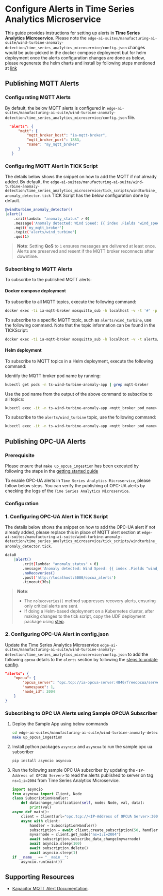 # Configure Alerts in Time Series Analytics Microservice

This guide provides instructions for setting up alerts in **Time Series Analytics Microservice**.
Please note the `edge-ai-suites/manufacturing-ai-suite/wind-turbine-anomaly-detection/time_series_analytics_microservice/config.json` changes would be auto-picked in the docker compose deployment but for helm deployment once the alerts configuration changes are done as below, please regenerate the helm charts and install by following steps mentioned at [link](how-to-deploy-with-helm.md)

## Publishing MQTT Alerts

### Configurating MQTT Alerts

By default, the below MQTT alerts is configured in `edge-ai-suites/manufacturing-ai-suite/wind-turbine-anomaly-detection/time_series_analytics_microservice/config.json` file.

  ```json
    "alerts": {
        "mqtt": {
            "mqtt_broker_host": "ia-mqtt-broker",
            "mqtt_broker_port": 1883,
            "name": "my_mqtt_broker"
        }
     }
   ```

### Configuring MQTT Alert in TICK Script

The details below shows the snippet on how to add the MQTT if not 
already added. By default, the `edge-ai-suites/manufacturing-ai-suite/wind-turbine-anomaly-detection/time_series_analytics_microservice/tick_scripts/windturbine_anomaly_detector.tick` TICK Script has the below configuration done by default.

```bash
@windturbine_anomaly_detector()
|alert()
    .crit(lambda: "anomaly_status" > 0)
    .message('Anomaly detected: Wind Speed: {{ index .Fields "wind_speed" }}, Grid Active Power: {{ index .Fields "grid_active_power" }}, Anomaly Status: {{ index .Fields "anomaly_status" }}')
    .mqtt('my_mqtt_broker')
    .topic('alerts/wind_turbine')
    .qos(1)
```

> **Note**: Setting **QoS** to `1` ensures messages are delivered at least once. Alerts are preserved and resent if the MQTT broker reconnects after downtime.

### Subscribing to MQTT Alerts

To subscribe to the published MQTT alerts:

#### Docker compose deployment

To subscribe to all MQTT topics, execute the following command:

```sh
docker exec -ti ia-mqtt-broker mosquitto_sub -h localhost -v -t '#' -p 1883
```

To subscribe to a specific MQTT topic, such as `alerts/wind_turbine`, use the following command. Note that the topic information can be found in the TICKScript:

```sh
docker exec -ti ia-mqtt-broker mosquitto_sub -h localhost -v -t alerts/wind_turbine -p 1883
```

#### Helm deployment

To subscribe to MQTT topics in a Helm deployment, execute the following command:

Identify the MQTT broker pod name by running:
```sh
kubectl get pods -n ts-wind-turbine-anomaly-app | grep mqtt-broker
```

Use the pod name from the output of the above command to subscribe to all topics:
```sh
kubectl exec -it -n ts-wind-turbine-anomaly-app <mqtt_broker_pod_name> -- mosquitto_sub -h localhost -v -t '#' -p 1883
```

To subscribe to the `alerts/wind_turbine` topic, use the following command:

```sh
kubectl exec -it -n ts-wind-turbine-anomaly-app <mqtt_broker_pod_name> -- mosquitto_sub -h localhost -v -t alerts/wind_turbine -p 1883
```

## Publishing OPC-UA Alerts

### Prerequisite

Please ensure that `make up_opcua_ingestion` has been executed by following the steps
in the [getting started guide](./get-started.md#deploy-with-docker-compose)

To enable OPC-UA alerts in `Time Series Analytics Microservice`, please follow below steps.
You can verify the publishing of OPC-UA alerts by checking the logs of the `Time Series Analytics Microservice`.

### Configuration

### 1. Configuring OPC-UA Alert in TICK Script

The details below shows the snippet on how to add the OPC-UA alert if not 
already added, please replace this in place of MQTT alert section at
`edge-ai-suites/manufacturing-ai-suite/wind-turbine-anomaly-detection/time_series_analytics_microservice/tick_scripts/windturbine_anomaly_detector.tick`.

```bash
data0
    |alert()
        .crit(lambda: "anomaly_status" > 0)
        .message('Anomaly detected: Wind Speed: {{ index .Fields "wind_speed" }}, Grid Active Power: {{ index .Fields "grid_active_power" }}, Anomaly Status: {{ index .Fields "anomaly_status" }}')
        .noRecoveries()
        .post('http://localhost:5000/opcua_alerts')
        .timeout(30s)
```
> **Note**:
> - The `noRecoveries()` method suppresses recovery alerts, ensuring only critical alerts are sent.
> - If doing a Helm-based deployment on a Kubernetes cluster, after making changes to the tick script, copy the UDF deployment package using [step](./how-to-deploy-with-helm.md#copy-the-windturbine_anomaly_detection-udf-package-for-helm-deployment-to-time-series-analytics-microservice).

### 2. Configuring OPC-UA Alert in config.json

Update the Time Series Analytics Microservice `edge-ai-suites/manufacturing-ai-suite/wind-turbine-anomaly-detection/time_series_analytics_microservice/config.json` to add the following `opcua` details to the `alerts` section by following the [steps to update config](./how-to-update-config.md#how-to-update-config-in-time-series-analytics-microservice).

   ```json
   "alerts": {
       "opcua": {
           "opcua_server": "opc.tcp://ia-opcua-server:4840/freeopcua/server/",
           "namespace": 1,
           "node_id": 2004
       }
   }
   ```


### Subscribing to OPC UA Alerts using Sample OPCUA Subscriber

1. Deploy the Sample App using below commands
    ```bash
    cd edge-ai-suites/manufacturing-ai-suite/wind-turbine-anomaly-detection
    make up_opcua_ingestion
    ```

2. Install python packages `asyncio` and `asyncua` to run the sample opc ua subscriber 
    ```bash
    pip install asyncio asyncua
    ```

3. Run the following sample OPC UA subscriber by updating the `<IP-Address of OPCUA Server>` to read the alerts published to server on tag `ns=1;i=2004` from Time Series Analytics Microservice.

    ```python
    import asyncio
    from asyncua import Client, Node
    class SubscriptionHandler:
        def datachange_notification(self, node: Node, val, data):
            print(val)
    async def main():
        client = Client(url="opc.tcp://<IP-Address of OPCUA Server>:30003/freeopcua/server/")
        async with client:
            handler = SubscriptionHandler()
            subscription = await client.create_subscription(50, handler)
            myvarnode = client.get_node("ns=1;i=2004")
            await subscription.subscribe_data_change(myvarnode)
            await asyncio.sleep(100)
            await subscription.delete()
            await asyncio.sleep(1)
    if __name__ == "__main__":
        asyncio.run(main())
    ```

## Supporting Resources

- [Kapacitor MQTT Alert Documentation](https://docs.influxdata.com/kapacitor/v1/reference/event_handlers/mqtt/).
